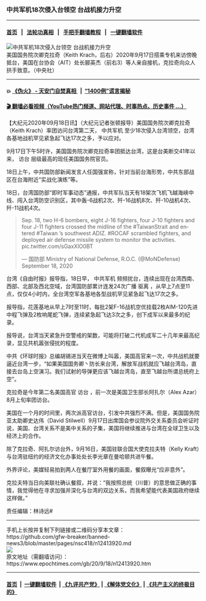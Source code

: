 ### 中共军机18次侵入台领空 台战机接力升空
------------------------

#### [首页](https://github.com/gfw-breaker/banned-news3/blob/master/README.md) &nbsp;&nbsp;|&nbsp;&nbsp; [法轮功真相](https://github.com/begood0513/basic/blob/master/README.md)  &nbsp;&nbsp;|&nbsp;&nbsp; [手把手翻墙教程](https://github.com/gfw-breaker/guides/wiki)  &nbsp;&nbsp;|&nbsp;&nbsp; [一键翻墙软件](https://github.com/gfw-breaker/nogfw/blob/master/README.md)  



<div><img alt="中共军机18次侵入台领空 台战机接力升空" class="attachment-djy_600_400 size-djy_600_400 wp-post-image" src="https://i.epochtimes.com/assets/uploads/2020/09/2009170556492378-600x400.jpg"/>
<div class="caption">
 美国国务院次卿克拉奇（Keith Krach，后右）2020年9月17日搭乘专机来访傍晚抵台，美国在台协会（AIT）处长郦英杰（前右3）等人亲自接机，克拉奇向众人拱手致意。（中央社）
</div></div><hr/>

#### 💥 [《伪火》 - 天安门自焚真相 ](http://158.247.195.190:10000/videos/blog/weihuo.html)&nbsp; |&nbsp; [“1400例”谎言揭秘  ](http://158.247.195.190:10000/videos/blog/jiexi1400.html)

#### [ 🎬  翻墙必看视频（YouTube热门频道、网站代理、时事热点、历史事件 ...）](https://github.com/gfw-breaker/links/blob/master/banned.md)

<div><p>
 【大纪元2020年09月18日讯】（大纪元记者张顿报导）美国国务院次卿克拉奇（Keith Krach）率团访问台湾第二天，
 <ok href="https://www.epochtimes.com/gb/tag/%E4%B8%AD%E5%85%B1%E5%86%9B%E6%9C%BA.html">
  中共军机
 </ok>
 至少18次侵入台湾领空，台湾各基地战机罕见紧急起飞达17次之多，予以应对。
</p>
<p>
 9月17日下午5时许，美国国务院次卿克拉奇率团抵达台湾，这是台美断交41年以来，
 <ok href="https://www.epochtimes.com/gb/tag/%E8%AE%BF%E5%8F%B0.html">
  访台
 </ok>
 层级最高的现任美国国务院官员。
</p>
<p>
 18日上午，中共国防部新闻发言人任国强宣称，针对当前台海形势，中共东部战区在台海附近“实战化演练”等。
</p>
<p>
 18日，台湾国防部“即时军事动态”通报，中共军队当天有18架次飞机飞越海峡中线、闯入台湾防空识别区，其中轰-6战机2次、歼-16战机8次、歼-10战机4次、歼-11战机4次。
</p>
<blockquote class="twitter-tweet">
 <p dir="ltr" lang="en">
  Sep. 18, two H-6 bombers, eight J-16 fighters, four J-10 fighters and four J-11 fighters crossed the midline of the
  <ok href="https://twitter.com/hashtag/TaiwanStrait?src=hash&amp;ref_src=twsrc%5Etfw">
   #TaiwanStrait
  </ok>
  and entered
  <ok href="https://twitter.com/hashtag/Taiwan?src=hash&amp;ref_src=twsrc%5Etfw">
   #Taiwan
  </ok>
  ’s southwest ADIZ.
  <ok href="https://twitter.com/hashtag/ROCAF?src=hash&amp;ref_src=twsrc%5Etfw">
   #ROCAF
  </ok>
  scrambled fighters, and deployed air defense missile system to monitor the activities.
  <ok href="https://t.co/sGaxXlO0BT">
   pic.twitter.com/sGaxXlO0BT
  </ok>
 </p>
 <p>
  — 国防部 Ministry of National Defense, R.O.C. (@MoNDefense)
  <ok href="https://twitter.com/MoNDefense/status/1306851268866965505?ref_src=twsrc%5Etfw">
   September 18, 2020
  </ok>
 </p>
</blockquote>
<p>
</p>
<p>
 台湾《自由时报》报导指，18日早，
 <ok href="https://www.epochtimes.com/gb/tag/%E4%B8%AD%E5%85%B1%E5%86%9B%E6%9C%BA.html">
  中共军机
 </ok>
 频频扰台，连续出现在台湾西南、西部、北部及西北空域，台湾国防部累计连发24次广播
 <ok href="https://www.epochtimes.com/gb/tag/%E9%A9%B1%E7%A6%BB.html">
  驱离
 </ok>
 ，从早上7点至11点，仅仅4小时内，全台湾空军各基地各型战机罕见紧急起飞达17次之多。
</p>
<p>
 报导指，花莲基地从早上7时至11时，每批2架F-16战机空优挂载2枚AIM-120先进中程飞弹及2枚响尾蛇飞弹，连续紧急起飞达3次之多，创下成军以来最多的纪录。
</p>
<p>
 报导说，台湾当天紧急升空警戒的架数，可能将打破二代机成军二十几年来最高纪录，显见共机嚣张侵扰的程度。
</p>
<p>
</p>
<p>
 中共《环球时报》总编胡锡进当天在微博上叫嚣，美国高官来一次，中共战机就要逼近台湾一步，“如果美国国务卿丶防长来台湾，解放军战机就应飞越台湾岛，直接去台岛上空演习。我们试射的导弹更应该飞越台湾岛，直至飞越台所谓总统府上空”。
</p>
<p>
 克拉奇是今年第二名美国高官
 <ok href="https://www.epochtimes.com/gb/tag/%E8%AE%BF%E5%8F%B0.html">
  访台
 </ok>
 ，前一次是美国卫生部长阿扎尔（Alex Azar）8月上旬率团访台。
</p>
<p>
 美国在一个月的时间里，两次派高官访台，引发中共强烈不满。但是，美国国务院亚太助卿史达伟（David Stilwell）9月17日出席国会参议院外交关系委员会听证时说，美国、台湾关系不是美中关系的子集，美国将继续推进与台湾在全球卫生以及经济上的合作。
</p>
<p>
 除了克拉奇、阿扎尔访台外，9月16日，美国驻联合国大使克拉夫特（Kelly Kraft）与台湾驻纽约的经济文化办事处处长李光章在曼哈顿共进午餐。
</p>
<p>
 外界评论，美媒轻易拍到两人在餐厅室外用餐的画面，餐叙曝光“应非意外”。
</p>
<p>
 克拉夫特当日向美联社确认餐叙，并说：“我按照总统（川普）的意思做正确的事情，我觉得他在寻求加强并深化与台湾的双边关系，而我希望能代表美国政府继续这样做。”
</p>
<p>
 责任编辑：林诗远#
</p>
</div>
<hr/>
手机上长按并复制下列链接或二维码分享本文章：<br/>
https://github.com/gfw-breaker/banned-news3/blob/master/pages/nsc418/n12413920.md <br/>
<a href='https://github.com/gfw-breaker/banned-news3/blob/master/pages/nsc418/n12413920.md'><img src='https://github.com/gfw-breaker/banned-news3/blob/master/pages/nsc418/n12413920.md.png'/></a> <br/>
原文地址（需翻墙访问）：https://www.epochtimes.com/gb/20/9/18/n12413920.htm


------------------------
#### [首页](https://github.com/gfw-breaker/banned-news3/blob/master/README.md) &nbsp;|&nbsp; [一键翻墙软件](https://github.com/gfw-breaker/nogfw/blob/master/README.md) &nbsp;| [《九评共产党》](https://github.com/gfw-breaker/9ping.md/blob/master/README.md#九评之一评共产党是什么) | [《解体党文化》](https://github.com/gfw-breaker/jtdwh.md/blob/master/README.md) | [《共产主义的终极目的》](https://github.com/gfw-breaker/gczydzjmd.md/blob/master/README.md)


<img src='http://gfw-breaker.win/banned-news3/pages/nsc418/n12413920.md' width='0px' height='0px'/>